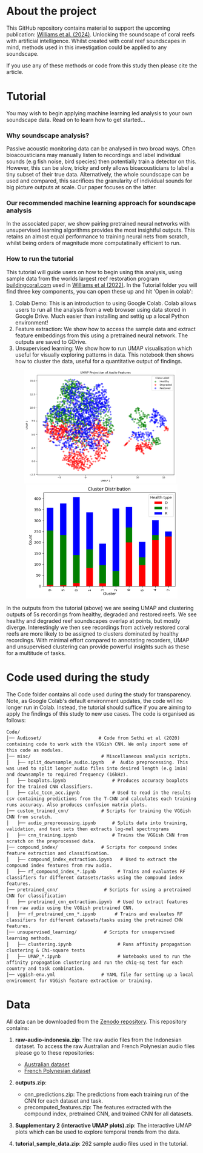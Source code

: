 # About the project

This GitHub repository contains material to support the upcoming publication: [Williams et al. (2024)](https://www.biorxiv.org/content/10.1101/2024.02.02.578582v1). Unlocking the soundscape of coral reefs with artificial intelligence.  Whilst created with coral reef soundscapes in mind, methods used in this investigation could be applied to any soundscape.

If you use any of these methods or code from this study then please cite the article.

# Tutorial
You may wish to begin applying machine learning led analysis to your own soundscape data. Read on to learn how to get started...

### Why soundscape analysis?
Passive acoustic monitoring data can be analysed in two broad ways. Often bioacousticians may manually listen to recordings and label individual sounds (e.g fish noise, bird species) then potentially train a detector on this. However, this can be slow, tricky and only allows bioacousticians to label a tiny subset of their true data. Alternatively, the whole soundscape can be used and compared, this sacrifices the granularity of individual sounds for big picture outputs at scale. Our paper focuses on the latter.

### Our recommended machine learning approach for soundscape analysis
In the associated paper, we show pairing pretrained neural networks with unsupervised learning algorithms provides the most insightful outputs. This retains an almost equal performance to training neural nets from scratch, whilst being orders of magnitude more computatinally efficient to run. 

### How to run the tutorial
This tutorial will guide users on how to begin using this analysis, using sample data from the worlds largest reef restoration program [buildingcoral.com](https://www.buildingcoral.com/) used in [Williams et al (2022)](https://doi.org/10.1016/j.ecolind.2022.108986). In the Tutorial folder you will find three key components, you can open these up and hit 'Open in colab':
1. Colab Demo: This is an introduction to using Google Colab. Colab allows users to run all the analysis from a web browser using data stored in Google Drive. Much easier than installing and settig up a local Python environment! 
2. Feature extraction: We show how to access the sample data and extract feature embeddings from this using a pretrained neural network. The outputs are saved to GDrive.
3. Unsupervised learning: We show how to run UMAP visualisation which useful for visually exploring patterns in data. This notebook then shows how to cluster the data, useful for a quantitative output of findings.

<p align="center">
  <img src="https://github.com/BenUCL/Reef-acoustics-and-AI/blob/main/Tutorial/sample_data_umap.png?raw=true" width="400" height="300" style="margin-right: 10px;" />
  <img src="https://github.com/BenUCL/Reef-acoustics-and-AI/blob/main/Tutorial/sample_data_clustering.png?raw=true" width="400" height="300" />
</p>

In the outputs from the tutorial (above) we are seeing UMAP and clustering outputs of 5s recordings from healthy, degraded and restored reefs. We see healthy and degraded reef soundscapes overlap at points, but mostly diverge. Interestingly we then see recordings from actively restored coral reefs are more likely to be assigned to clusters dominated by healthy recordings. With minimal effort compared to annotating recorders, UMAP and unsupervised clustering can provide powerful insights such as these for a multitude of tasks.


# Code used during the study
The Code folder contains all code used during the study for transparency. Note, as Google Colab's default environment updates, the code will no longer run in Colab. Instead, the tutorial should suffice if you are aiming to apply the findings of this study to new use cases. The code is organised as follows:

```
Code/
│── Audioset/                     # Code from Sethi et al (2020) containing code to work with the VGGish CNN. We only import some of this code as modules.
│── misc/                          # Miscellaneous analysis scripts.
│   ├── split_downsample_audio.ipynb   #  Audio preprocessing. This was used to split longer audio files into desired length (e.g 1min) and downsample to required frequency (16kHz).
│   ├── boxplots.ipynb                 # Produces accuracy boxplots for the trained CNN classifiers.
│   ├── calc_tccn_acc.ipynb            # Used to read in the results csv containing predictions from the T-CNN and calculates each training runs accuracy. Also produces confusion matrix plots.
│── custom_trained_cnn/            # Scripts for training the VGGish CNN from scratch.
│   ├── audio_preprocessing.ipynb      # Splits data into training, validation, and test sets then extracts log-mel spectrograms
│   ├── cnn_training.ipynb             # Trains the VGGish CNN from scratch on the preprocessed data.
│── compound_index/                # Scripts for compound index feature extraction and classification.
│   ├── compound_index_extraction.ipynb   # Used to extract the compound index features from raw audio.
│   ├── rf_compound_index_*.ipynb        # Trains and evaluates RF classifiers for different datasets/tasks using the compound index features.
│── pretrained_cnn/                 # Scripts for using a pretrained CNN for classification
│   ├── pretrained_cnn_extraction.ipynb  # Used to extract features from raw audio using the VGGish pretrained CNN.
│   ├── rf_pretrained_cnn_*.ipynb       # Trains and evaluates RF classifiers for different datasets/tasks using the pretrained CNN features.
│── unsupervised_learning/          # Scripts for unsupervised learning methods.
│   ├── clustering.ipynb                 # Runs affinity propagation clustering & Chi-square tests
│   ├── UMAP_*.ipynb                     # Notebooks used to run the affinity propagation clustering and run the chiq-sq test for each country and task combination.
│── vggish-env.yml                 # YAML file for setting up a local environment for VGGish feature extraction or training.
```

# Data
All data can be downloaded from the [Zenodo repository](https://zenodo.org/records/14841479). This repository contains:
1. **raw-audio-indonesia.zip**: The raw audio files from the Indonesian dataset. To access the raw Australian and French Polynesian audio files please go to these repositories:
   - [Australian dataset](https://zenodo.org/records/10539938)
   - [French Polynesian dataset](https://zenodo.org/records/10539938)
   
2. **outputs.zip**:
   - cnn_predictions.zip: The predictions from each training run of the CNN for each dataset and task.
   - precomputed_features.zip: The features extracted with the compound index, pretrained CNN, and trained CNN for all datasets.

3. **Supplementary 2 (interactive UMAP plots).zip**: The interactive UMAP plots which can be used to explore temporal trends from the data.

4. **tutorial_sample_data.zip**: 262 sample audio files used in the tutorial.

